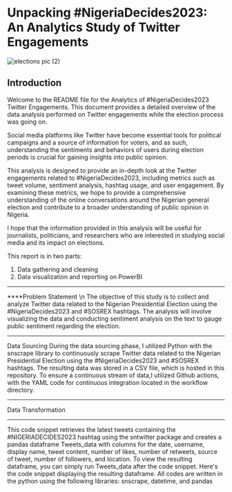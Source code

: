 # Unpacking #NigeriaDecides2023: An Analytics Study of Twitter Engagements

![elections pic (2)](https://user-images.githubusercontent.com/37171086/222526531-b6d04b37-0d90-4b63-93b4-76cf0a188a99.png)



Introduction
---
Welcome to the README file for the Analytics of #NigeriaDecides2023 Twitter Engagements. This document provides a detailed overview of the data analysis performed on Twitter engagements while the election process was going on.

Social media platforms like Twitter have become essential tools for political campaigns and a source of information for voters, and as such, understanding the sentiments and behaviors of users during election periods is crucial for gaining insights into public opinion.

This analysis is designed to provide an in-depth look at the Twitter engagements related to #NigeriaDecides2023, including metrics such as tweet volume, sentiment analysis, hashtag usage, and user engagement. By examining these metrics, we hope to provide a comprehensive understanding of the online conversations around the Nigerian general election and contribute to a broader understanding of public opinion in Nigeria.

I hope that the information provided in this analysis will be useful for journalists, politicians, and researchers who are interested in studying social media and its impact on elections.

This report is in two parts:
1. Data gathering and cleaning
2. Data visualization and reporting on PowerBI

---
****Problem Statement \n
The objective of this study is to collect and analyze Twitter data related to the Nigerian Presidential Election using the #NigeriaDecides2023 and #SOSREX hashtags. The analysis will involve visualizing the data and conducting sentiment analysis on the text to gauge public sentiment regarding the election.

---
Data Sourcing
During the data sourcing phase, I utilized Python with the snscrape library to continuously scrape Twitter data related to the Nigerian Presidential Election using the #NigeriaDecides2023 and #SOSREX hashtags. The resulting data was stored in a CSV file, which is hosted in this repository. To ensure a continuous stream of data,I utilized Github actions, with the YAML code for continuous integration located in the workflow directory.

---
Data Transformation


---
This code snippet retrieves the latest tweets containing the #NIGERIADECIDES2023 hashtag using the sntwitter package and creates a pandas dataframe Tweets_data with columns for the date, username, display name, tweet content, number of likes, number of retweets, source of tweet, number of followers, and location. To view the resulting dataframe, you can simply run Tweets_data after the code snippet. Here's the code snippet displaying the resulting dataframe. All codes are written in the python using the following libraries: snscrape, datetime, and pandas
